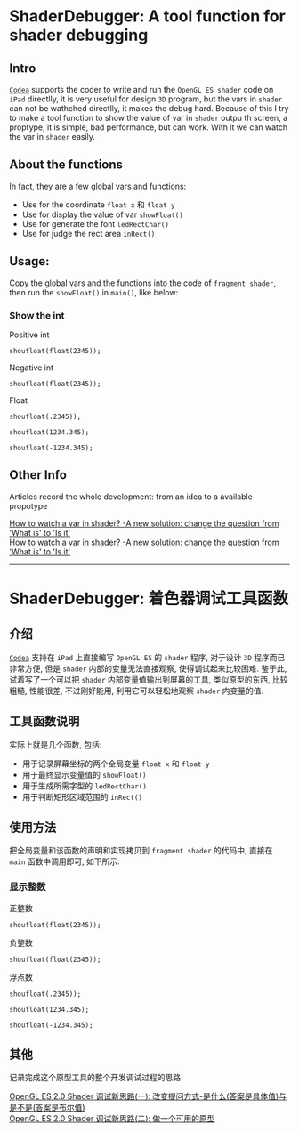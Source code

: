 # ShaderDebugger: A tool function for shader debugging

##  Intro

[`Codea`](codea.io) supports the coder to write and run the `OpenGL ES shader` code on `iPad` directlly, it is very useful for design `3D` program, but the vars in `shader` can not be wathched directlly, it makes the debug hard. Because of this I try to make a tool function to show the value of var in `shader` outpu th screen, a proptype, it is simple, bad performance, but can work.  With it we can watch the var in `shader` easily.

##  About the functions

In fact, they are a few global vars and functions:

* Use for the coordinate `float x` 和 `float y`
* Use for display the value of var `showFloat()`
* Use for generate the font `ledRectChar()`
* Use for judge the rect area `inRect()`

##  Usage:

Copy the global vars and the functions into the code of `fragment shader`, then run the `showFloat()` in `main()`, like below:

### Show the int

Positive int

```
shoufloat(float(2345));
```

Negative int

```
shoufloat(float(2345));
```

Float

```
shoufloat(.2345));
```

```
shoufloat(1234.345);
```

```
shoufloat(-1234.345);
```


##  Other Info

Articles record the whole development: from an idea to a available propotype

[How to watch a var in shader? -A new solution: change the question from 'What is' to 'Is it'](https://github.com/FreeBlues/ShaderDebugger/blob/master/Record-Article-1-en.md)        
[How to watch a var in shader? -A new solution: change the question from 'What is' to 'Is it'](https://github.com/FreeBlues/ShaderDebugger/blob/master/Record-Article-2-en.md)

---

# ShaderDebugger: 着色器调试工具函数

##  介绍

[`Codea`](codea.io) 支持在 `iPad` 上直接编写 `OpenGL ES` 的 `shader` 程序, 对于设计 `3D` 程序而已非常方便, 但是 `shader` 内部的变量无法直接观察, 使得调试起来比较困难. 鉴于此, 试着写了一个可以把 `shader` 内部变量值输出到屏幕的工具, 类似原型的东西, 比较粗糙, 性能很差, 不过刚好能用, 利用它可以轻松地观察 `shader` 内变量的值.

##  工具函数说明

实际上就是几个函数, 包括:

* 用于记录屏幕坐标的两个全局变量 `float x` 和 `float y`
* 用于最终显示变量值的 `showFloat()`
* 用于生成所需字型的 `ledRectChar()`
* 用于判断矩形区域范围的 `inRect()`

##  使用方法

把全局变量和该函数的声明和实现拷贝到 `fragment shader` 的代码中, 直接在 `main` 函数中调用即可, 如下所示:

### 显示整数

正整数

```
shoufloat(float(2345));
```

负整数
```
shoufloat(float(2345));
```

浮点数

```
shoufloat(.2345));
```

```
shoufloat(1234.345);
```

```
shoufloat(-1234.345);
```

##  其他

记录完成这个原型工具的整个开发调试过程的思路

[OpenGL ES 2.0 Shader 调试新思路(一): 改变提问方式-是什么(答案是具体值)与是不是(答案是布尔值)](https://github.com/FreeBlues/ShaderDebugger/blob/master/Record-Article-1-cn.md)      
[OpenGL ES 2.0 Shader 调试新思路(二): 做一个可用的原型](https://github.com/FreeBlues/ShaderDebugger/blob/master/Record-Article-2-cn.md)

